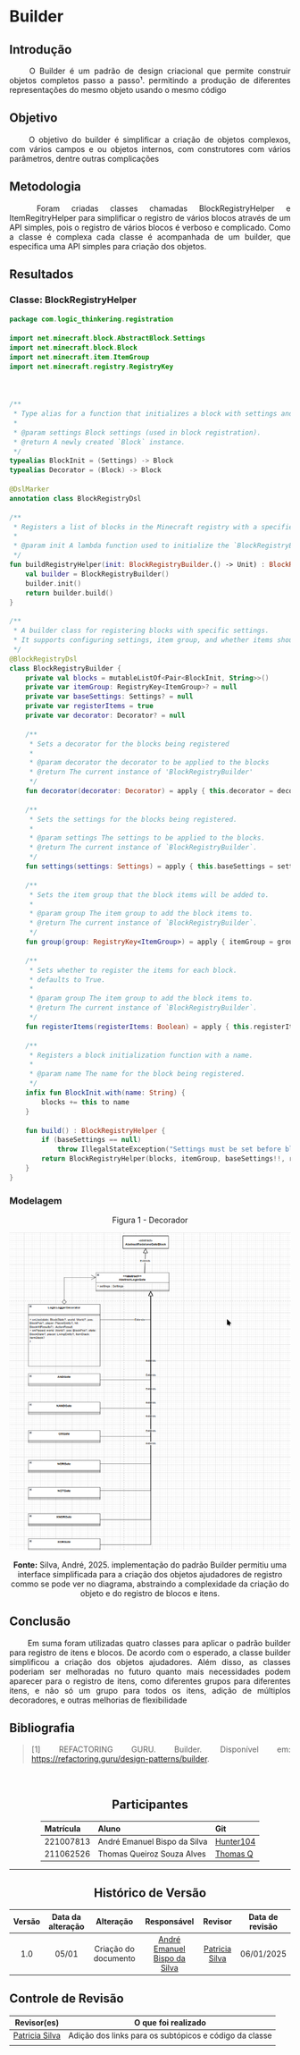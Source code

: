# Builder

## Introdução

<div align="justify">&emsp;&emsp;
O Builder é um padrão de design criacional que permite construir objetos completos passo a passo¹. permitindo a produção de diferentes representações do mesmo objeto usando o mesmo código
</div>

## Objetivo

<div align="justify">&emsp;&emsp;
O objetivo do builder é simplificar a criação de objetos complexos, com vários campos e ou objetos internos, com construtores com vários parâmetros, dentre outras complicações
</div>

## Metodologia

<div align="justify">&emsp;&emsp; Foram criadas classes chamadas BlockRegistryHelper e ItemRegitryHelper para simplificar o registro de vários blocos através de um API simples, pois o registro de vários blocos é verboso e complicado. Como a classe é complexa cada classe é acompanhada de um builder, que especifica uma API simples para criação dos objetos.

## Resultados

### Classe: BlockRegistryHelper

```kotlin
package com.logic_thinkering.registration

import net.minecraft.block.AbstractBlock.Settings
import net.minecraft.block.Block
import net.minecraft.item.ItemGroup
import net.minecraft.registry.RegistryKey



/**
 * Type alias for a function that initializes a block with settings and returns a `Block` instance.
 *
 * @param settings Block settings (used in block registration).
 * @return A newly created `Block` instance.
 */
typealias BlockInit = (Settings) -> Block
typealias Decorator = (Block) -> Block

@DslMarker
annotation class BlockRegistryDsl

/**
 * Registers a list of blocks in the Minecraft registry with a specified group and settings.
 *
 * @param init A lambda function used to initialize the `BlockRegistryBuilder` and register blocks.
 */
fun buildRegistryHelper(init: BlockRegistryBuilder.() -> Unit) : BlockRegistryHelper {
    val builder = BlockRegistryBuilder()
    builder.init()
    return builder.build()
}

/**
 * A builder class for registering blocks with specific settings.
 * It supports configuring settings, item group, and whether items should be registered for blocks.
 */
@BlockRegistryDsl
class BlockRegistryBuilder {
    private val blocks = mutableListOf<Pair<BlockInit, String>>()
    private var itemGroup: RegistryKey<ItemGroup>? = null
    private var baseSettings: Settings? = null
    private var registerItems = true
    private var decorator: Decorator? = null

    /**
     * Sets a decorator for the blocks being registered
     *
     * @param decorator the decorator to be applied to the blocks
     * @return The current instance of 'BlockRegistryBuilder'
     */
    fun decorator(decorator: Decorator) = apply { this.decorator = decorator }

    /**
     * Sets the settings for the blocks being registered.
     *
     * @param settings The settings to be applied to the blocks.
     * @return The current instance of `BlockRegistryBuilder`.
     */
    fun settings(settings: Settings) = apply { this.baseSettings = settings }

    /**
     * Sets the item group that the block items will be added to.
     *
     * @param group The item group to add the block items to.
     * @return The current instance of `BlockRegistryBuilder`.
     */
    fun group(group: RegistryKey<ItemGroup>) = apply { itemGroup = group }

    /**
     * Sets whether to register the items for each block.
     * defaults to True.
     *
     * @param group The item group to add the block items to.
     * @return The current instance of `BlockRegistryBuilder`.
     */
    fun registerItems(registerItems: Boolean) = apply { this.registerItems = registerItems }

    /**
     * Registers a block initialization function with a name.
     *
     * @param name The name for the block being registered.
     */
    infix fun BlockInit.with(name: String) {
        blocks += this to name
    }

    fun build() : BlockRegistryHelper {
        if (baseSettings == null)
            throw IllegalStateException("Settings must be set before block registration")
        return BlockRegistryHelper(blocks, itemGroup, baseSettings!!, registerItems, decorator)
    }
}
```


### Modelagem

<center>
Figura 1 - Decorador

![Modelagem - Decorador](https://raw.githubusercontent.com/UnBArqDsw2024-2/2024.2_G1_Logic_Thinkering_Entrega_03/refs/heads/main/assets/decorador.png)

<b>Fonte:</b> Silva, André, 2025.
implementação do padrão Builder permitiu uma interface simplificada para a criação dos objetos ajudadores de registro commo se pode ver no diagrama, abstraindo a complexidade da criação do objeto e do registro de blocos e itens.

</center>

## Conclusão

<!--
-   **Resuma os pontos principais do trabalho.**
-   **Avalie se os objetivos foram alcançados e o impacto do trabalho.**
-   **Apresente perspectivas para melhorias ou trabalhos futuros.**
-->

<div align="justify">&emsp;&emsp;
Em suma foram utilizadas quatro classes para aplicar o padrão builder para registro de itens e blocos. De acordo com o esperado, a classe builder simplificou a criação dos objetos ajudadores. Além disso, as classes poderiam ser melhoradas no futuro quanto mais necessidades podem aparecer para o registro de itens, como diferentes grupos para diferentes itens, e não só um grupo para todos os itens, adição de múltiplos decoradores, e outras melhorias de flexibilidade
</div>

## Bibliografia

<!-- - **Altere!**-->

> [1] REFACTORING GURU. Builder. Disponível em: <https://refactoring.guru/design-patterns/builder>.

‌

<center>

## Participantes

</center>

<!-- de preferência: em ordem alfabética, seguindo o exemplo: -->

<div style="margin: 0 auto; width: fit-content;">

| Matrícula | Aluno                        | Git                                       |
| --------- | ---------------------------- | ----------------------------------------- |
| 221007813 | André Emanuel Bispo da Silva | [Hunter104](https://github.com/Hunter104) |
| 211062526 | Thomas Queiroz Souza Alves   | [Thomas Q](https://github.com/Hunter104)  |

</div>

---

<center>

## Histórico de Versão

</center>

<!-- Lembre de alterar a data -->
<!-- É PRA POR O NOME, NÃO O USER DO GITHUB -->

<div style="margin: 0 auto; width: fit-content;">

| Versão | Data da alteração |      Alteração       |                         Responsável                          | Revisor | Data de revisão |
| :----: | :---------------: | :------------------: | :----------------------------------------------------------: | :-----: | :-------------: |
|  1.0   |       05/01       | Criação do documento | [André Emanuel Bispo da Silva](https://github.com/Hunter104) | [Patricia Silva](https://github.com/patyhelenaa)        |   06/01/2025              |

</div>

## Controle de Revisão

|                    Revisor(es)                     |                     O que foi realizado                      |
| :------------------------------------------------: | :----------------------------------------------------------: |
| [Patricia Silva](https://github.com/patyhelenaa)   | Adição dos links para os subtópicos e código da classe       |
|                                                    |                                                              |
